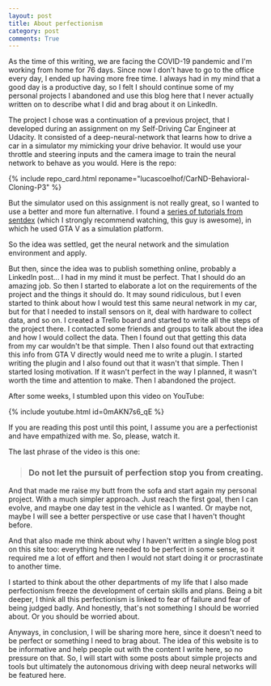 ```yaml
---
layout: post
title: About perfectionism
category: post
comments: True
---
```


As the time of this writing, we are facing the COVID-19 pandemic and I'm working from
home for 76 days. Since now I don't have to go to the office every day, I ended up
having more free time. I always had in my mind that a good day is a productive day, so I felt
I should continue some of my personal projects I abandoned and use this blog here that I never actually
written on to describe what I did and brag about it on LinkedIn. 

The project I chose was a continuation of a previous project, that I developed during
an assignment on my Self-Driving Car Engineer at Udacity. It consisted of a deep-neural-network
that learns how to drive a car in a simulator my mimicking your drive behavior. It 
would use your throttle and steering inputs and the camera image to train the neural network
to behave as you would. Here is the repo:

{% include repo_card.html reponame="lucascoelhof/CarND-Behavioral-Cloning-P3" %}


But the simulator used on this assignment is not really great, so I wanted to use 
a better and more fun alternative. I found a [series of tutorials from sentdex](https://pythonprogramming.net/game-frames-open-cv-python-plays-gta-v/)
(which I strongly recommend watching, this guy is awesome), in which he used GTA V as a simulation
platform. 

So the idea was settled, get the neural network and the simulation environment and apply.

But then, since the idea was to publish something online, probably a LinkedIn post... I had in my mind it must be perfect. 
That I should do an amazing job. So then I started to elaborate a lot on the requirements of the project and the things it should do.
It may sound ridiculous, but I even started to think about how I would test this same neural network in my car, but for 
that I needed to install sensors on it, deal with hardware to collect data, and so on. I created a Trello board and started
to write all the steps of the project there. I contacted some friends and groups to talk about the idea and how I would collect the data.
Then I found out that getting this data from my car wouldn't be that simple. Then I also found
out that extracting this info from GTA V directly would need me to write a plugin. I started writing the plugin and 
I also found out that it wasn't that simple. Then I started losing motivation. If it wasn't 
perfect in the way I planned, it wasn't worth the time and attention to make. Then I abandoned the project.

After some weeks, I stumbled upon this video on YouTube:

{% include youtube.html id=0mAKN7s6_qE %}
 
If you are reading this post until this point, I assume you are a perfectionist and have empathized with me. So, please, watch it.

The last phrase of the video is this one:

> ### Do not let the pursuit of perfection stop you from creating.

And that made me raise my butt from the sofa and start again my personal project. With a much simpler approach. Just reach
the first goal, then I can evolve, and maybe one day test in the vehicle as I wanted. Or maybe not, maybe I will see a better
perspective or use case that I haven't thought before.

And that also made me think about why I haven't written a single blog post on this site too: everything here needed to be 
perfect in some sense, so it required me a lot of effort and then I would not start doing it or procrastinate to 
another time.

I started to think about the other departments of my life that I also made perfectionism freeze the development of
certain skills and plans. Being a bit deeper, I think all this perfectionism is linked to fear of failure and fear of
being judged badly. And honestly, that's not something I should be worried about. Or you should be worried about.

Anyways, in conclusion, I will be sharing more here, since it doesn't need to be perfect or something I need to brag about.
The idea of this website is to be informative and help people out with the content I write here, so no pressure on that. 
So, I will start with some posts about simple projects and tools but ultimately the autonomous driving with deep neural networks will
be featured here. 



